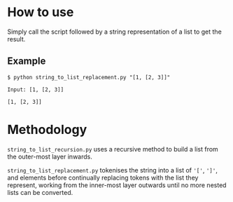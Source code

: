 # How to use

Simply call the script followed by a string representation of a list to get the result.

## Example
`$ python string_to_list_replacement.py "[1, [2, 3]]"`

`Input: [1, [2, 3]]`

`[1, [2, 3]]`

# Methodology

`string_to_list_recursion.py` uses a recursive method to build a list from the outer-most layer inwards.

`string_to_list_replacement.py` tokenises the string into a list of `'['`, `']'`, and elements before continually replacing tokens with the list they represent, working from the inner-most layer outwards until no more nested lists can be converted.
